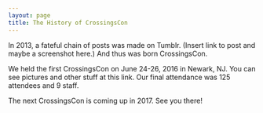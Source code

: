 ```yaml
---
layout: page
title: The History of CrossingsCon
---
```


In 2013, a fateful chain of posts was made on Tumblr. (Insert link to post and maybe a screenshot here.) And thus was born CrossingsCon.

We held the first CrossingsCon on June 24-26, 2016 in Newark, NJ. You can see pictures and other stuff at this link. Our final attendance was 125 attendees and 9 staff.

The next CrossingsCon is coming up in 2017. See you there!
